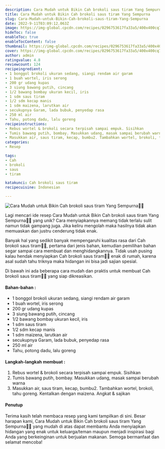 ```yaml
---
description: Cara Mudah untuk Bikin Cah brokoli saus tiram Yang Sempurna"
title: Cara Mudah untuk Bikin Cah brokoli saus tiram Yang Sempurna
slug: Cara-Mudah-untuk-Bikin-Cah-brokoli-saus-tiram-Yang-Sempurna
date: 2022-9-11T03:09:12.063Z
image: https://img-global.cpcdn.com/recipes/0296753617fa33a5/400x400cq70/photo.jpg
hideToc: false
enableToc: true
enableTocContent: false
thumbnail: https://img-global.cpcdn.com/recipes/0296753617fa33a5/400x400cq70/photo.jpg
cover: https://img-global.cpcdn.com/recipes/0296753617fa33a5/400x400cq70/photo.jpg
author: admin
ratingvalue: 4.8
reviewcount: 124
recipeingredient:
- 1 bonggol brokoli ukuran sedang, siangi rendam air garam
- 1 buah wortel, iris serong
- 200 gr udang kupas
- 3 siung bawang putih, cincang
- 1/2 bawang bombay ukuran kecil, iris
- 1 sdm saus tiram
- 1/2 sdm kecap manis
- 1 sdm maizena, larutkan air
- secukupnya Garam, lada bubuk, penyedap rasa
- 250 ml air
- Tahu, potong dadu, lalu goreng
recipeinstructions:
- Rebus wortel & brokoli secara terpisah sampai empuk. Sisihkan
- Tumis bawang putih, bombay. Masukkan udang, masak sampai berubah warna
- Masukkan air, saus tiram, kecap, bumbu2. Tambahkan wortel, brokoli, tahu goreng. Kentalkan dengan maizena. Angkat & sajikan
categories:
- Resep

tags:
- Cah
- brokoli
- saus
- tiram

katakunci: Cah brokoli saus tiram
recipecuisine: Indonesian

---
```


![Cara Mudah untuk Bikin Cah brokoli saus tiram Yang Sempurna👩‍🍳](https://img-global.cpcdn.com/recipes/0296753617fa33a5/400x400cq70/photo.jpg)

Lagi mencari ide resep Cara Mudah untuk Bikin Cah brokoli saus tiram Yang Sempurna👩‍🍳 yang unik? Cara menyiapkannya memang tidak terlalu sulit namun tidak gampang juga. Jika keliru mengolah maka hasilnya tidak akan memuaskan dan justru cenderung tidak enak.

Banyak hal yang sedikit banyak mempengaruhi kualitas rasa dari Cah brokoli saus tiram👩‍🍳, pertama dari jenis bahan, kemudian pemilihan bahan segar sampai cara membuat dan menghidangkannya. Tidak usah pusing kalau hendak menyiapkan Cah brokoli saus tiram👩‍🍳 enak di rumah, karena asal sudah tahu triknya maka hidangan ini bisa jadi sajian spesial.

Di bawah ini ada beberapa cara mudah dan praktis untuk membuat Cah brokoli saus tiram👩‍🍳 yang siap dikreasikan.

<!--inarticleads1-->

#### Bahan-bahan :

- 1 bonggol brokoli ukuran sedang, siangi rendam air garam
- 1 buah wortel, iris serong
- 200 gr udang kupas
- 3 siung bawang putih, cincang
- 1/2 bawang bombay ukuran kecil, iris
- 1 sdm saus tiram
- 1/2 sdm kecap manis
- 1 sdm maizena, larutkan air
- secukupnya Garam, lada bubuk, penyedap rasa
- 250 ml air
- Tahu, potong dadu, lalu goreng

<!--inarticleads2-->

#### Langkah-langkah membuat :

1. Rebus wortel & brokoli secara terpisah sampai empuk. Sisihkan
1. Tumis bawang putih, bombay. Masukkan udang, masak sampai berubah warna
1. Masukkan air, saus tiram, kecap, bumbu2. Tambahkan wortel, brokoli, tahu goreng. Kentalkan dengan maizena. Angkat & sajikan

#### Penutup

Terima kasih telah membaca resep yang kami tampilkan di sini. Besar harapan kami, Cara Mudah untuk Bikin Cah brokoli saus tiram Yang Sempurna👩‍🍳 yang mudah di atas dapat membantu Anda menyiapkan hidangan yang enak untuk keluarga/teman maupun menjadi inspirasi bagi Anda yang berkeinginan untuk berjualan makanan. Semoga bermanfaat dan selamat mencoba!